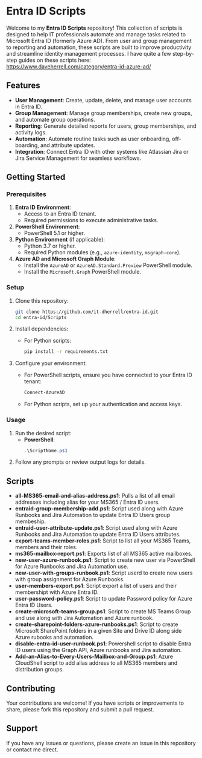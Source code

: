 # Entra ID Scripts

Welcome to my **Entra ID Scripts** repository! This collection of scripts is designed to help IT professionals automate and manage tasks related to Microsoft Entra ID (formerly Azure AD). From user and group management to reporting and automation, these scripts are built to improve productivity and streamline identity management processes.  I have quite a few step-by-step guides on these scripts here: https://www.daveherrell.com/category/entra-id-azure-ad/

## Features

- **User Management**: Create, update, delete, and manage user accounts in Entra ID.
- **Group Management**: Manage group memberships, create new groups, and automate group operations.
- **Reporting**: Generate detailed reports for users, group memberships, and activity logs.
- **Automation**: Automate routine tasks such as user onboarding, off-boarding, and attribute updates.
- **Integration**: Connect Entra ID with other systems like Atlassian Jira or Jira Service Management for seamless workflows.

## Getting Started

### Prerequisites

1. **Entra ID Environment**:
   - Access to an Entra ID tenant.
   - Required permissions to execute administrative tasks.
2. **PowerShell Environment**:
   - PowerShell 5.1 or higher.
3. **Python Environment** (if applicable):
   - Python 3.7 or higher.
   - Required Python modules (e.g., `azure-identity`, `msgraph-core`).
4. **Azure AD and Microsoft Graph Module**:
   - Install the `AzureAD` or `AzureAD.Standard.Preview` PowerShell module.
   - Install the `Microsoft.Graph` PowerShell module.

### Setup

1. Clone this repository:
   ```bash
   git clone https://github.com/it-dherrell/entra-id.git
   cd entra-id/Scripts
   ```

2. Install dependencies:
   - For Python scripts:
     ```bash
     pip install -r requirements.txt
     ```

3. Configure your environment:
   - For PowerShell scripts, ensure you have connected to your Entra ID tenant:
     ```powershell
     Connect-AzureAD
     ```
   - For Python scripts, set up your authentication and access keys.

### Usage

1. Run the desired script:
   - **PowerShell**:
     ```powershell
     .\ScriptName.ps1

2. Follow any prompts or review output logs for details.

## Scripts

- **all-MS365-email-and-alias-address.ps1**: Pulls a list of all email addresses including alias for your MS365 / Entra ID users. 
- **entraid-group-membership-add.ps1**: Script used along with Azure Runbooks and Jira Automation to update Entra ID Users group membeship.
- **entraid-user-attribute-update.ps1**: Script used along with Azure Runbooks and Jira Automation to update Entra ID Users attributes.
- **export-teams-member-roles.ps1**: Script to list all your MS365 Teams, members and their roles. 
- **ms365-mailbox-report.ps1**: Exports list of all MS365 active mailboxes.
- **new-user-azure-runbook.ps1**: Script to create new user via PowerShell for Azure Runbooks and Jira Automation use.
- **new-user-with-groups-runbook.ps1**: Script userd to create new users with group assignment for Azure Runbooks.
- **user-members-export.ps1**: Script export a list of users and their membershipt with Azure Entra ID.
- **user-password-policy.ps1**: Script to update Password policy for Azure Entra ID Users.
- **create-microsoft-teams-group.ps1**: Script to create MS Teams Group and use along with Jira Automation and Azure runbook.
- **create-sharepoint-folders-azure-runbooks.ps1**: Script to create Microsoft SharePoint folders in a given Site and Drive ID along side Azure rubooks and automation.
- **disable-entra-id-user-runbook.ps1**: Powershell script to disable Entra ID users using the Graph API, Azure runbooks and Jira automation.
- **Add-an-Alias-to-Every-Users-Mailbox-and-Group.ps1**: Azure CloudShell script to add alias address to all MS365 members and distribution groups. 

## Contributing

Your contributions are welcome! If you have scripts or improvements to share, please fork this repository and submit a pull request.


## Support

If you have any issues or questions, please create an issue in this repository or contact me direct.
